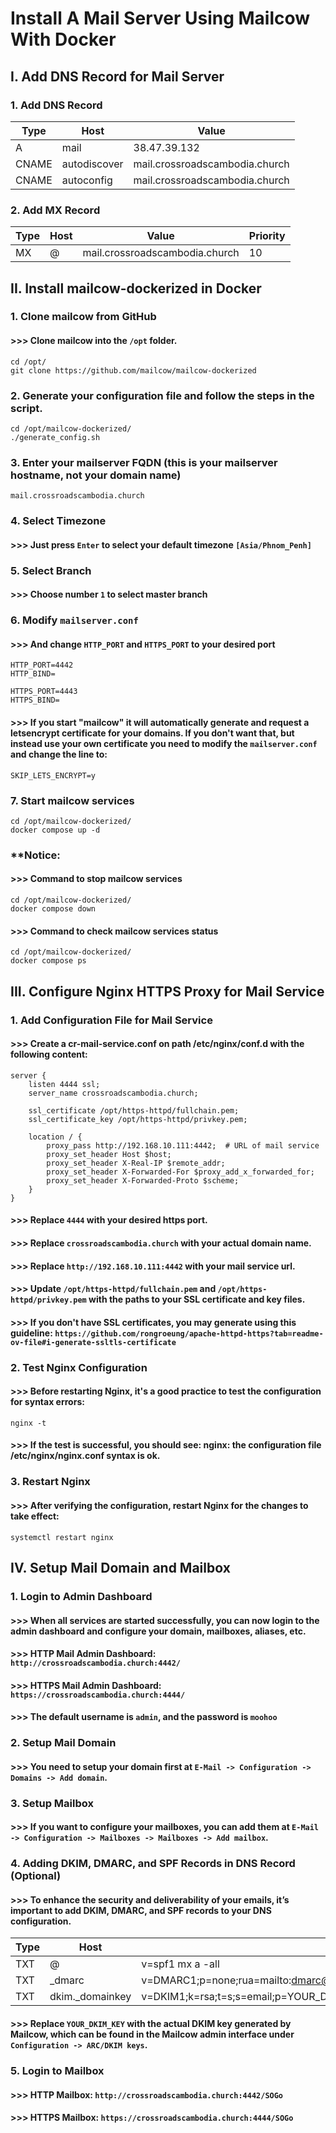 # Install A Mail Server Using Mailcow With Docker
## I. Add DNS Record for Mail Server
### 1. Add DNS Record

| Type       | Host             | Value                               |
| ---------- | ---------------- | ----------------------------------- |
| A          | mail             | 38.47.39.132                        |
| CNAME      | autodiscover     | mail.crossroadscambodia.church      |
| CNAME      | autoconfig       | mail.crossroadscambodia.church      |

### 2. Add MX Record

| Type    | Host     | Value                               | Priority   |
| ------- | -------- | ----------------------------------- | ---------- |
| MX      | @        | mail.crossroadscambodia.church      | 10         |

## II. Install mailcow-dockerized in Docker
### 1. Clone mailcow from GitHub
#### >>> Clone mailcow into the `/opt` folder.
```
cd /opt/
git clone https://github.com/mailcow/mailcow-dockerized
```

### 2. Generate your configuration file and follow the steps in the script.
```
cd /opt/mailcow-dockerized/
./generate_config.sh
```

### 3. Enter your mailserver FQDN (this is your mailserver hostname, not your domain name)
```
mail.crossroadscambodia.church
```

### 4. Select Timezone 
#### >>> Just press `Enter` to select your default timezone `[Asia/Phnom_Penh]`

### 5. Select Branch
#### >>> Choose number `1` to select master branch 

### 6. Modify `mailserver.conf`
#### >>> And change `HTTP_PORT` and `HTTPS_PORT` to your desired port
```
HTTP_PORT=4442
HTTP_BIND=

HTTPS_PORT=4443
HTTPS_BIND=
```
#### >>> If you start "mailcow" it will automatically generate and request a letsencrypt certificate for your domains. If you don't want that, but instead use your own certificate you need to modify the `mailserver.conf` and change the line to:
```
SKIP_LETS_ENCRYPT=y
```

### 7. Start mailcow services
```
cd /opt/mailcow-dockerized/
docker compose up -d
```

### **Notice:
#### >>> Command to stop mailcow services
```
cd /opt/mailcow-dockerized/
docker compose down
```

#### >>> Command to check mailcow services status
```
cd /opt/mailcow-dockerized/
docker compose ps
```

## III. Configure Nginx HTTPS Proxy for Mail Service
### 1. Add Configuration File for Mail Service
#### >>> Create a cr-mail-service.conf on path /etc/nginx/conf.d with the following content:
```
server {
    listen 4444 ssl;
    server_name crossroadscambodia.church;

    ssl_certificate /opt/https-httpd/fullchain.pem;
    ssl_certificate_key /opt/https-httpd/privkey.pem;

    location / {
        proxy_pass http://192.168.10.111:4442;  # URL of mail service
        proxy_set_header Host $host;
        proxy_set_header X-Real-IP $remote_addr;
        proxy_set_header X-Forwarded-For $proxy_add_x_forwarded_for;
        proxy_set_header X-Forwarded-Proto $scheme;
    }
}
```
#### >>> Replace `4444` with your desired https port.
#### >>> Replace `crossroadscambodia.church` with your actual domain name.
#### >>> Replace `http://192.168.10.111:4442` with your mail service url.
#### >>> Update `/opt/https-httpd/fullchain.pem` and `/opt/https-httpd/privkey.pem` with the paths to your SSL certificate and key files.
#### >>> If you don't have SSL certificates, you may generate using this guideline: `https://github.com/rongroeung/apache-httpd-https?tab=readme-ov-file#i-generate-ssltls-certificate`

### 2. Test Nginx Configuration
#### >>> Before restarting Nginx, it's a good practice to test the configuration for syntax errors:
```
nginx -t
```
#### >>> If the test is successful, you should see: nginx: the configuration file /etc/nginx/nginx.conf syntax is ok.

### 3. Restart Nginx
#### >>> After verifying the configuration, restart Nginx for the changes to take effect:
```
systemctl restart nginx
```

## IV. Setup Mail Domain and Mailbox
### 1. Login to Admin Dashboard
#### >>> When all services are started successfully, you can now login to the admin dashboard and configure your domain, mailboxes, aliases, etc.
#### >>> HTTP Mail Admin Dashboard: `http://crossroadscambodia.church:4442/`
#### >>> HTTPS Mail Admin Dashboard: `https://crossroadscambodia.church:4444/`
#### >>> The default username is `admin`, and the password is `moohoo`

### 2. Setup Mail Domain
#### >>> You need to setup your domain first at `E-Mail -> Configuration -> Domains -> Add domain`.

### 3. Setup Mailbox
#### >>> If you want to configure your mailboxes, you can add them at `E-Mail -> Configuration -> Mailboxes -> Mailboxes -> Add mailbox`.

### 4. Adding DKIM, DMARC, and SPF Records in DNS Record (Optional)
#### >>> To enhance the security and deliverability of your emails, it’s important to add DKIM, DMARC, and SPF records to your DNS configuration.

| Type    | Host             | Value                                                                                                  |
| ------- | ---------------- | ------------------------------------------------------------------------------------------------------ |
| TXT     | @                | v=spf1 mx a -all                                                                                       |
| TXT     | _dmarc           | v=DMARC1;p=none;rua=mailto:dmarc@crossroadscambodia.church;ruf=mailto:dmarc@crossroadscambodia.church; |
| TXT     | dkim._domainkey  | v=DKIM1;k=rsa;t=s;s=email;p=YOUR_DKIM_KEY                                                              |

#### >>> Replace `YOUR_DKIM_KEY` with the actual DKIM key generated by Mailcow, which can be found in the Mailcow admin interface under `Configuration -> ARC/DKIM keys`.

### 5. Login to Mailbox
#### >>> HTTP Mailbox: `http://crossroadscambodia.church:4442/SOGo`
#### >>> HTTPS Mailbox: `https://crossroadscambodia.church:4444/SOGo`
